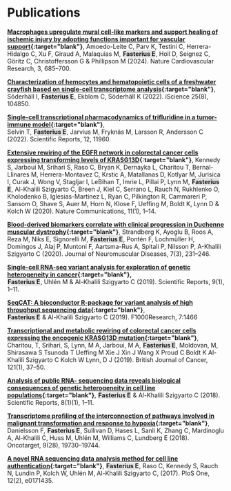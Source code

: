 # Publications

<!-- Style for highlighting text -->
<style>
    .texthighlight { background-color: #E6E6E6;
                     border-radius: 5px;
                     padding: 1px; }
</style>

**[Macrophages upregulate mural cell-like markers and support healing of
ischemic injury by adopting functions important for vascular
support](https://doi.org/10.1038/s44161-024-00478-0){:target="blank"}**,
Amoedo-Leite C, Parv K, Testini C, Herrera-Hidalgo C, Xu F, Giraud A, Malaquias
M, <span class="texthighlight">**Fasterius E**</span>, Holl D, Seignez C, Göritz
C, Christoffersson G & Phillipson M (2024). Nature Cardiovascular Research, 3,
685–700.

**[Characterization of hemocytes and hematopoietic cells of a freshwater crayfish
based on single-cell transcriptome analysis](https://doi.org/10.1016/j.isci.2022.104850){:target="blank"}**,
Söderhäll I, <span class="texthighlight">**Fasterius E**</span>, Ekblom C,
Söderhäll K (2022). iScience 25(8), 104850.

**[Single-cell transcriptional pharmacodynamics of trifluridine in a
tumor-immune model](https://doi.org/10.1038/s41598-022-16077-7){:target="blank"}**,
<br> Selvin T, <span class="texthighlight">**Fasterius E**</span>, Jarvius M,
Fryknäs M, Larsson R, Andersson C (2022). Scientific Reports, 12, 11960.

**[Extensive rewiring of the EGFR network in colorectal cancer cells expressing
transforming levels of KRASG13D](https://doi.org/10.1038/s41467-019-14224-9){:target="blank"}**,
Kennedy S, Jarboui M, Srihari S, Raso C, Bryan K, Dernayka L,
Charitou T, Bernal-Llinares M, Herrera-Montavez C, Krstic A, Matallanas D,
Kotlyar M, Jurisica I, Curak J, Wong V, Stagljar I, LeBihan T, Imrie L,
Pillai P, Lynn M, <span class="texthighlight">**Fasterius E**</span>,
Al-Khalili Szigyarto C, Breen J, Kiel C, Serrano L, Rauch N, Rukhlenko O,
Kholodenko B, Iglesias-Martinez L, Ryan C, Pilkington R, Cammareri P,
Sansom O, Shave S, Auer M, Horn N, Klose F, Ueffing M, Boldt K,
Lynn D & Kolch W (2020). Nature Communications, 11(1), 1–14.

**[Blood-derived biomarkers correlate with clinical progression in Duchenne
muscular dystrophy](https://doi.org/10.3233/JND-190454){:target="blank"}**, Strandberg K,
Ayoglu B, Roos A, Reza M, Niks E, Signorelli M, <span class="texthighlight">**Fasterius E**</span>,
Pontén F, Lochmüller H, Domingos J, Alaj P, Muntoni F, Aartsma-Rus A,
Spitali P, Nilsson P, A-Khalili Szigyarto C (2020). Journal of Neuromuscular
Diseases, 7(3), 231–246.

**[Single-cell RNA-seq variant analysis for exploration of genetic
heterogeneity in cancer](https://doi.org/10.1038/s41598-019-45934-1){:target="blank"},**
<br><span class="texthighlight">**Fasterius E**</span>, Uhlén M & Al-Khalili
Szigyarto C (2019). Scientific Reports, 9(1), 1–11.

**[SeqCAT: A bioconductor R-package for variant analysis of high throughput
sequencing data](https://doi.org/10.12688/F1000RESEARCH.16083.2){:target="blank"}**,
<br><span class="texthighlight">**Fasterius E**</span> & Al-Khalili Szigyarto
C (2019). F1000Research, 7:1466

**[Transcriptional and metabolic rewiring of colorectal cancer cells expressing
the oncogenic KRASG13D mutation](https://doi.org/10.1038/s41416-019-0477-7){:target="blank"}**,
Charitou, T, Srihari, S, Lynn, M A, Jarboui, M A, <span class="texthighlight">**Fasterius E**</span>,
Moldovan, M, Shirasawa S Tsunoda T Ueffing M Xie J Xin J Wang X Proud C Boldt
K Al-Khalili Szigyarto C Kolch W Lynn, D J (2019). British Journal of Cancer,
121(1), 37–50.

**[Analysis of public RNA- sequencing data reveals biological consequences of
genetic heterogeneity in cell line populations](http://dx.doi.org/10.1038/s41598-018-29506-3){:target="blank"}**,
<span class="texthighlight">**Fasterius E**</span> & Al-Khalili Szigyarto C (2018).
Scientific Reports, 8(1)(1), 1–11.

**[Transcriptome profiling of the interconnection of pathways involved in
malignant transformation and response to hypoxia](https://doi.org/10.18632/oncotarget.24808){:target="blank"}**,
Danielsson F, <span class="texthighlight">**Fasterius E**</span>, Sullivan D, Hases
L, Sanli K, Zhang C, Mardinoglu A, Al-Khalili C, Huss M, Uhlén M, Williams C,
Lundberg E (2018). Oncotarget, 9(28), 19730–19744.

**[A novel RNA sequencing data analysis method for cell line
authentication](https://doi.org/10.1371/journal.pone.0171435){:target="blank"}**,
<span class="texthighlight">**Fasterius E**</span>, Raso C, Kennedy S, Rauch
N, Lundin P, Kolch W, Uhlén M, Al-Khalili Szigyarto C, (2017). PloS One, 12(2),
e0171435.
